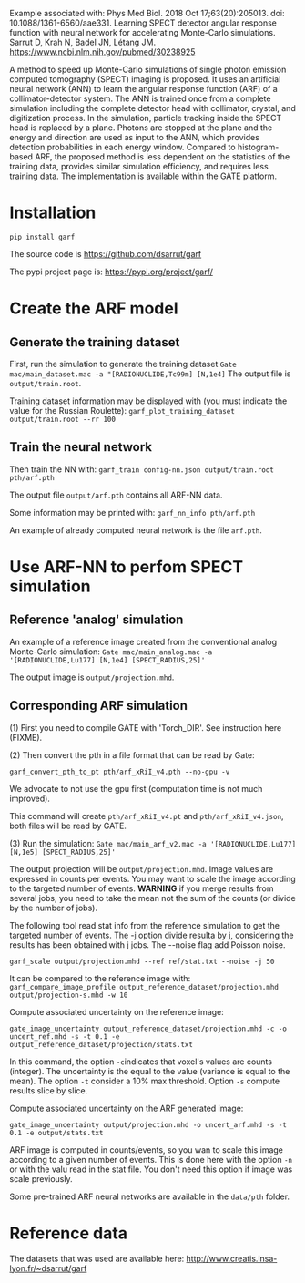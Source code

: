 
Example associated with:
Phys Med Biol. 2018 Oct 17;63(20):205013. doi: 10.1088/1361-6560/aae331. Learning SPECT detector angular response function with neural network for accelerating Monte-Carlo simulations. Sarrut D, Krah N, Badel JN, Létang JM. https://www.ncbi.nlm.nih.gov/pubmed/30238925

A method to speed up Monte-Carlo simulations of single photon emission computed tomography (SPECT) imaging is proposed. It uses an artificial neural network (ANN) to learn the angular response function (ARF) of a collimator-detector system. The ANN is trained once from a complete simulation including the complete detector head with collimator, crystal, and digitization process. In the simulation, particle tracking inside the SPECT head is replaced by a plane. Photons are stopped at the plane and the energy and direction are used as input to the ANN, which provides detection probabilities in each energy window. Compared to histogram-based ARF, the proposed method is less dependent on the statistics of the training data, provides similar simulation efficiency, and requires less training data. The implementation is available within the GATE platform.

# Installation

```pip install garf```

The source code is https://github.com/dsarrut/garf

The pypi project page is:  https://pypi.org/project/garf/


# Create the ARF model
## Generate the training dataset

First, run the simulation to generate the training dataset
```Gate mac/main_dataset.mac -a "[RADIONUCLIDE,Tc99m] [N,1e4]```
The output file is ```output/train.root```. 

Training dataset information may be displayed with (you must indicate the value for the Russian Roulette): 
```garf_plot_training_dataset output/train.root --rr 100```

## Train the neural network

Then train the NN with:
```garf_train config-nn.json output/train.root pth/arf.pth```

The output file ```output/arf.pth``` contains all ARF-NN data. 

Some information may be printed with:
```garf_nn_info pth/arf.pth```

An example of already computed neural network is the file ```arf.pth```.

# Use ARF-NN to perfom SPECT simulation
## Reference 'analog' simulation

An example of a reference image created from the conventional analog Monte-Carlo simulation:
```Gate mac/main_analog.mac -a '[RADIONUCLIDE,Lu177] [N,1e4] [SPECT_RADIUS,25]'```

The output image is ```output/projection.mhd```.

## Corresponding ARF simulation

(1) First you need to compile GATE with 'Torch_DIR'. See instruction here (FIXME). 

(2) Then convert the pth in a file format that can be read by Gate:

```garf_convert_pth_to_pt pth/arf_xRiI_v4.pth --no-gpu -v```

We advocate to not use the gpu first (computation time is not much improved). 

This command will create ```pth/arf_xRiI_v4.pt``` and ```pth/arf_xRiI_v4.json```, both files will be read by GATE. 

(3) Run the simulation:
```Gate mac/main_arf_v2.mac -a '[RADIONUCLIDE,Lu177] [N,1e5] [SPECT_RADIUS,25]'```

The output projection will be ```output/projection.mhd```. Image values are expressed in counts per events. You may want to scale the image according to the targeted number of events. **WARNING** if you merge results from several jobs, you need to take the mean not the sum of the counts (or divide by the number of jobs). 

The following tool read stat info from the reference simulation to get the targeted number of events. The -j option divide resulta by j, considering the results has been obtained with j jobs. The --noise flag add Poisson noise. 

```garf_scale output/projection.mhd --ref ref/stat.txt --noise -j 50```

It can be compared to the reference image with:
```garf_compare_image_profile output_reference_dataset/projection.mhd output/projection-s.mhd -w 10```

Compute associated uncertainty on the reference image:

```gate_image_uncertainty output_reference_dataset/projection.mhd -c -o uncert_ref.mhd -s -t 0.1 -e output_reference_dataset/projection/stats.txt```

In this command, the option ```-c```indicates that voxel's values are counts (integer). The uncertainty is the equal to the value (variance is equal to the mean). The option ```-t``` consider a 10% max threshold. Option ```-s``` compute results slice by slice. 

Compute associated uncertainty on the ARF generated image:

```gate_image_uncertainty output/projection.mhd -o uncert_arf.mhd -s -t 0.1 -e output/stats.txt```

ARF image is computed in counts/events, so you wan to scale this image according to a given number of events. This is done here with the option ```-n``` or with the valu read in the stat file. You don't need this option if image was scale previously.

Some pre-trained ARF neural networks are available in the ```data/pth``` folder.

# Reference data

The datasets that was used are available here: http://www.creatis.insa-lyon.fr/~dsarrut/garf

